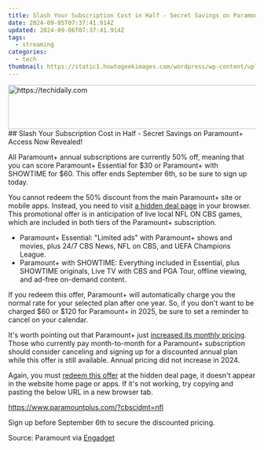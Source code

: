 ```yaml
---
title: Slash Your Subscription Cost in Half - Secret Savings on Paramount+ Access Now Revealed!
date: 2024-09-05T07:37:41.914Z
updated: 2024-09-06T07:37:41.914Z
tags:
  - streaming
categories:
  - tech
thumbnail: https://static1.howtogeekimages.com/wordpress/wp-content/uploads/2023/08/paramount-1.jpg
---
```


<!-- affiliate ads begin -->
<a href="https://aligracehair.sjv.io/c/5597632/2115937/19272" target="_top" id="2115937">
  <img src="//a.impactradius-go.com/display-ad/19272-2115937" border="0" alt="https://techidaily.com" width="728" height="90"/>
</a>
<img height="0" width="0" src="https://aligracehair.sjv.io/i/5597632/2115937/19272" style="position:absolute;visibility:hidden;" border="0" />
<!-- affiliate ads end -->
## Slash Your Subscription Cost in Half - Secret Savings on Paramount+ Access Now Revealed!

All Paramount+ annual subscriptions are currently 50% off, meaning that you can score Paramount+ Essential for $30 or Paramount+ with SHOWTIME for $60\. This offer ends September 6th, so be sure to sign up today.

 You cannot redeem the 50% discount from the main Paramount+ site or mobile apps. Instead, you need to visit [a hidden deal page](https://paramountplus.qflm.net/c/156932/175360/3065?subId1=UUhtgUeUpU2005044&subId2=ehtg&u=https%3A%2F%2Fwww.paramountplus.com%2F%3Fcbscidmt%3Dnfl) in your browser. This promotional offer is in anticipation of live local NFL ON CBS games, which are included in both tiers of the Paramount+ subscription.

* Paramount+ Essential: "Limited ads" with Paramount+ shows and movies, plus 24/7 CBS News, NFL on CBS, and UEFA Champions League.
* Paramount+ with SHOWTIME: Everything included in Essential, plus SHOWTIME originals, Live TV with CBS and PGA Tour, offline viewing, and ad-free on-demand content.

 If you redeem this offer, Paramount+ will automatically charge you the normal rate for your selected plan after one year. So, if you don't want to be charged $60 or $120 for Paramount+ in 2025, be sure to set a reminder to cancel on your calendar.

 It's worth pointing out that Paramount+ just [increased its monthly pricing](https://android-location-track.techidaily.com/how-to-spy-on-text-messages-from-computer-and-nokia-g22-drfone-by-drfone-virtual-android/). Those who currently pay month-to-month for a Paramount+ subscription should consider canceling and signing up for a discounted annual plan while this offer is still available. Annual pricing did not increase in 2024.

 Again, you must [redeem this offer](https://paramountplus.qflm.net/c/156932/175360/3065?subId1=UUhtgUeUpU2005044&subId2=ehtg&u=https%3A%2F%2Fwww.paramountplus.com%2F%3Fcbscidmt%3Dnfl) at the hidden deal page, it doesn't appear in the website home page or apps. If it's not working, try copying and pasting the below URL in a new browser tab.

https://www.paramountplus.com/?cbscidmt=nfl

 Sign up before September 6th to secure the discounted pricing.

 Source: Paramount via [Engadget](https://www.engadget.com/deals/paramount-annual-subscriptions-are-half-off-right-now-190017186.html)

<ins class="adsbygoogle"
     style="display:block"
     data-ad-format="autorelaxed"
     data-ad-client="ca-pub-7571918770474297"
     data-ad-slot="1223367746"></ins>



<ins class="adsbygoogle"
     style="display:block"
     data-ad-client="ca-pub-7571918770474297"
     data-ad-slot="8358498916"
     data-ad-format="auto"
     data-full-width-responsive="true"></ins>


